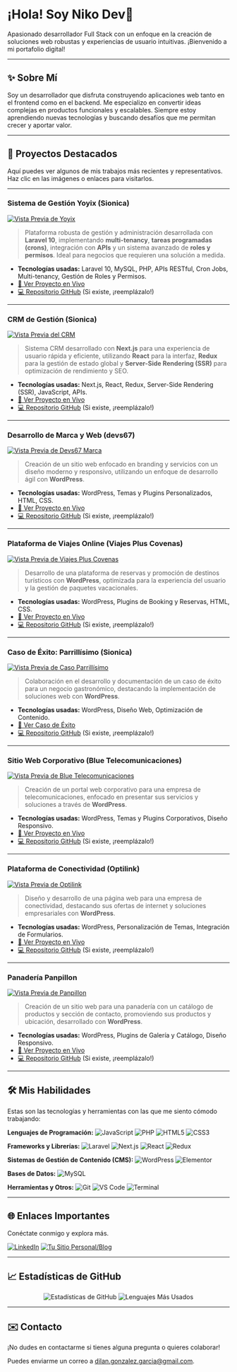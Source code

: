 # ¡Hola! Soy Niko Dev👋

Apasionado desarrollador Full Stack con un enfoque en la creación de soluciones web robustas y experiencias de usuario intuitivas. ¡Bienvenido a mi portafolio digital!

---

## ✨ Sobre Mí

Soy un desarrollador que disfruta construyendo aplicaciones web tanto en el frontend como en el backend. Me especializo en convertir ideas complejas en productos funcionales y escalables. Siempre estoy aprendiendo nuevas tecnologías y buscando desafíos que me permitan crecer y aportar valor.

---

## 🚀 Proyectos Destacados

Aquí puedes ver algunos de mis trabajos más recientes y representativos. Haz clic en las imágenes o enlaces para visitarlos.

---

### Sistema de Gestión Yoyix (Sionica)
[![Vista Previa de Yoyix](https://www.ejemplo.com/tu_imagen_yoyix.png)](https://yoyix.sionica.net)
> Plataforma robusta de gestión y administración desarrollada con **Laravel 10**, implementando **multi-tenancy**, **tareas programadas (crons)**, integración con **APIs** y un sistema avanzado de **roles y permisos**. Ideal para negocios que requieren una solución a medida.
- **Tecnologías usadas:** Laravel 10, MySQL, PHP, APIs RESTful, Cron Jobs, Multi-tenancy, Gestión de Roles y Permisos.
- [🔗 Ver Proyecto en Vivo](https://yoyix.sionica.net)
- [💻 Repositorio GitHub](https://github.com/tu-usuario/yoyix-repo) (Si existe, ¡reemplázalo!)

---

### CRM de Gestión (Sionica)
[![Vista Previa del CRM](https://www.ejemplo.com/tu_imagen_crm.png)](https://crm.sionica.net)
> Sistema CRM desarrollado con **Next.js** para una experiencia de usuario rápida y eficiente, utilizando **React** para la interfaz, **Redux** para la gestión de estado global y **Server-Side Rendering (SSR)** para optimización de rendimiento y SEO.
- **Tecnologías usadas:** Next.js, React, Redux, Server-Side Rendering (SSR), JavaScript, APIs.
- [🔗 Ver Proyecto en Vivo](https://crm.sionica.net)
- [💻 Repositorio GitHub](https://github.com/tu-usuario/crm-sionica-repo) (Si existe, ¡reemplázalo!)

---

### Desarrollo de Marca y Web (devs67)
[![Vista Previa de Devs67 Marca](https://www.ejemplo.com/tu_imagen_devs67.png)](https://devs67.sg-host.com/marca/)
> Creación de un sitio web enfocado en branding y servicios con un diseño moderno y responsivo, utilizando un enfoque de desarrollo ágil con **WordPress**.
- **Tecnologías usadas:** WordPress, Temas y Plugins Personalizados, HTML, CSS.
- [🔗 Ver Proyecto en Vivo](https://devs67.sg-host.com/marca/)
- [💻 Repositorio GitHub](https://github.com/tu-usuario/devs67-marca-repo) (Si existe, ¡reemplázalo!)

---

### Plataforma de Viajes Online (Viajes Plus Covenas)
[![Vista Previa de Viajes Plus Covenas](https://www.ejemplo.com/tu_imagen_viajesplus.png)](https://viajespluscovenas.com)
> Desarrollo de una plataforma de reservas y promoción de destinos turísticos con **WordPress**, optimizada para la experiencia del usuario y la gestión de paquetes vacacionales.
- **Tecnologías usadas:** WordPress, Plugins de Booking y Reservas, HTML, CSS.
- [🔗 Ver Proyecto en Vivo](https://viajespluscovenas.com)
- [💻 Repositorio GitHub](https://github.com/tu-usuario/viajesplus-repo) (Si existe, ¡reemplázalo!)

---

### Caso de Éxito: Parrillísimo (Sionica)
[![Vista Previa de Caso Parrillísimo](https://www.ejemplo.com/tu_imagen_parrillisimo.png)](https://sionica.net/el-caso-de-exito-parrillisimo-un-lugar-con-historia-y-sabor/)
> Colaboración en el desarrollo y documentación de un caso de éxito para un negocio gastronómico, destacando la implementación de soluciones web con **WordPress**.
- **Tecnologías usadas:** WordPress, Diseño Web, Optimización de Contenido.
- [🔗 Ver Caso de Éxito](https://sionica.net/el-caso-de-exito-parrillisimo-un-lugar-con-historia-y-sabor/)
- [💻 Repositorio GitHub](https://github.com/tu-usuario/sionica-parrillisimo-repo) (Si existe, ¡reemplázalo!)

---

### Sitio Web Corporativo (Blue Telecomunicaciones)
[![Vista Previa de Blue Telecomunicaciones](https://www.ejemplo.com/tu_imagen_bluetelecom.png)](https://bluetelecomunicaciones.com)
> Creación de un portal web corporativo para una empresa de telecomunicaciones, enfocado en presentar sus servicios y soluciones a través de **WordPress**.
- **Tecnologías usadas:** WordPress, Temas y Plugins Corporativos, Diseño Responsivo.
- [🔗 Ver Proyecto en Vivo](https://bluetelecomunicaciones.com)
- [💻 Repositorio GitHub](https://github.com/tu-usuario/bluetelecom-repo) (Si existe, ¡reemplázalo!)

---

### Plataforma de Conectividad (Optilink)
[![Vista Previa de Optilink](https://www.ejemplo.com/tu_imagen_optilink.png)](https://optilink.com.co)
> Diseño y desarrollo de una página web para una empresa de conectividad, destacando sus ofertas de internet y soluciones empresariales con **WordPress**.
- **Tecnologías usadas:** WordPress, Personalización de Temas, Integración de Formularios.
- [🔗 Ver Proyecto en Vivo](https://optilink.com.co)
- [💻 Repositorio GitHub](https://github.com/tu-usuario/optilink-repo) (Si existe, ¡reemplázalo!)

---

### Panadería Panpillon
[![Vista Previa de Panpillon](https://www.ejemplo.com/tu_imagen_panpillon.png)](https://panpillon.com)
> Creación de un sitio web para una panadería con un catálogo de productos y sección de contacto, promoviendo sus productos y ubicación, desarrollado con **WordPress**.
- **Tecnologías usadas:** WordPress, Plugins de Galería y Catálogo, Diseño Responsivo.
- [🔗 Ver Proyecto en Vivo](https://panpillon.com)
- [💻 Repositorio GitHub](https://github.com/tu-usuario/panpillon-repo) (Si existe, ¡reemplázalo!)

---

## 🛠️ Mis Habilidades

Estas son las tecnologías y herramientas con las que me siento cómodo trabajando:

**Lenguajes de Programación:**
![JavaScript](https://img.shields.io/badge/JavaScript-F7DF1E?style=for-the-badge&logo=javascript&logoColor=black)
![PHP](https://img.shields.io/badge/PHP-777BB4?style=for-the-badge&logo=php&logoColor=white)
![HTML5](https://img.shields.io/badge/HTML5-E34F26?style=for-the-badge&logo=html5&logoColor=white)
![CSS3](https://img.shields.io/badge/CSS3-1572B6?style=for-the-badge&logo=css3&logoColor=white)

**Frameworks y Librerías:**
![Laravel](https://img.shields.io/badge/Laravel-FF2D20?style=for-the-badge&logo=laravel&logoColor=white)
![Next.js](https://img.shields.io/badge/Next.js-000000?style=for-the-badge&logo=next.js&logoColor=white)
![React](https://img.shields.io/badge/React-61DAFB?style=for-the-badge&logo=react&logoColor=black)
![Redux](https://img.shields.io/badge/Redux-764ABC?style=for-the-badge&logo=redux&logoColor=white)

**Sistemas de Gestión de Contenido (CMS):**
![WordPress](https://img.shields.io/badge/WordPress-21759B?style=for-the-badge&logo=wordpress&logoColor=white)
![Elementor](https://img.shields.io/badge/Elementor-923838?style=for-the-badge&logo=elementor&logoColor=white)

**Bases de Datos:**
![MySQL](https://img.shields.io/badge/MySQL-4479A1?style=for-the-badge&logo=mysql&logoColor=white)

**Herramientas y Otros:**
![Git](https://img.shields.io/badge/Git-F05032?style=for-the-badge&logo=git&logoColor=white)
![VS Code](https://img.shields.io/badge/VS_Code-007ACC?style=for-the-badge&logo=visual-studio-code&logoColor=white)
![Terminal](https://img.shields.io/badge/Terminal-4EAA25?style=for-the-badge&logo=gnome-terminal&logoColor=white)

---

## 🌐 Enlaces Importantes

Conéctate conmigo y explora más.

[![LinkedIn](https://img.shields.io/badge/LinkedIn-0A66C2?style=for-the-badge&logo=linkedin&logoColor=white)](https://www.linkedin.com/in/dilan-gonzalez/)
[![Tu Sitio Personal/Blog](https://img.shields.io/badge/Sitio_Web-1A1B1F?style=for-the-badge&logo=google-chrome&logoColor=white)](https://www.tu-sitio-personal.com/)

---

## 📈 Estadísticas de GitHub

<p align="center">
  <img src="https://github-readme-stats.vercel.app/api?username=nikolas9702&show_icons=true&theme=radical" alt="Estadísticas de GitHub" />
  <img src="https://github-readme-stats.vercel.app/api/top-langs/?username=nikolas9702&layout=compact&theme=radical" alt="Lenguajes Más Usados" />
</p>

---

## ✉️ Contacto

¡No dudes en contactarme si tienes alguna pregunta o quieres colaborar!

Puedes enviarme un correo a [dilan.gonzalez.garcia@gmail.com](mailto:dilan.gonzalez.garcia@gmail.com).
